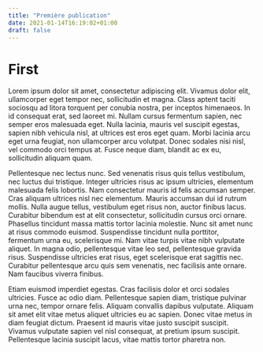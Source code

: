 ```yaml
---
title: "Première publication"
date: 2021-01-14T16:19:02+01:00
draft: false
---
```


# First

Lorem ipsum dolor sit amet, consectetur adipiscing elit. Vivamus dolor elit, ullamcorper eget tempor nec, sollicitudin et magna. Class aptent taciti sociosqu ad litora torquent per conubia nostra, per inceptos himenaeos. In id consequat erat, sed laoreet mi. Nullam cursus fermentum sapien, nec semper eros malesuada eget. Nulla lacinia, mauris vel suscipit egestas, sapien nibh vehicula nisl, at ultrices est eros eget quam. Morbi lacinia arcu eget urna feugiat, non ullamcorper arcu volutpat. Donec sodales nisi nisl, vel commodo orci tempus at. Fusce neque diam, blandit ac ex eu, sollicitudin aliquam quam.

Pellentesque nec lectus nunc. Sed venenatis risus quis tellus vestibulum, nec luctus dui tristique. Integer ultricies risus ac ipsum ultricies, elementum malesuada felis lobortis. Nam consectetur mauris id felis accumsan semper. Cras aliquam ultrices nisl nec elementum. Mauris accumsan dui id rutrum mollis. Nulla augue tellus, vestibulum eget risus non, auctor finibus lacus. Curabitur bibendum est at elit consectetur, sollicitudin cursus orci ornare. Phasellus tincidunt massa mattis tortor lacinia molestie. Nunc sit amet nunc at risus commodo euismod. Suspendisse tincidunt nulla porttitor, fermentum urna eu, scelerisque mi. Nam vitae turpis vitae nibh vulputate aliquet. In magna odio, pellentesque vitae leo sed, pellentesque gravida risus. Suspendisse ultricies erat risus, eget scelerisque erat sagittis nec. Curabitur pellentesque arcu quis sem venenatis, nec facilisis ante ornare. Nam faucibus viverra finibus.

Etiam euismod imperdiet egestas. Cras facilisis dolor et orci sodales ultricies. Fusce ac odio diam. Pellentesque sapien diam, tristique pulvinar urna nec, tempor ornare felis. Aliquam convallis dapibus vulputate. Aliquam sit amet elit vitae metus aliquet ultricies eu ac sapien. Donec vitae metus in diam feugiat dictum. Praesent id mauris vitae justo suscipit suscipit. Vivamus vulputate sapien vel nisl consequat, at pretium ipsum suscipit. Pellentesque lacinia suscipit lacus, vitae mattis tortor pharetra non. 